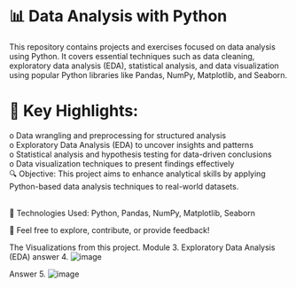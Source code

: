 # 📊 Data Analysis with Python

This repository contains projects and exercises focused on data analysis using Python. It covers essential techniques such as data cleaning, exploratory data analysis (EDA), statistical analysis, and data visualization using popular Python libraries like Pandas, NumPy, Matplotlib, and Seaborn.

# 🚀 Key Highlights:<br>
o Data wrangling and preprocessing for structured analysis<br>
o Exploratory Data Analysis (EDA) to uncover insights and patterns<br>
o Statistical analysis and hypothesis testing for data-driven conclusions<br>
o Data visualization techniques to present findings effectively<br>
🔍 Objective: This project aims to enhance analytical skills by applying Python-based data analysis techniques to real-world datasets.<br><br>

📂 Technologies Used: Python, Pandas, NumPy, Matplotlib, Seaborn

📌 Feel free to explore, contribute, or provide feedback!









The Visualizations from this project. 
Module 3. Exploratory Data Analysis (EDA)
answer 4.
![image](https://github.com/user-attachments/assets/a9fa6a1b-35a5-4c5f-a244-b8667a77eeb6)


Answer 5.
![image](https://github.com/user-attachments/assets/ffa8d6fb-174c-4b97-b981-c753c1ac0828)
